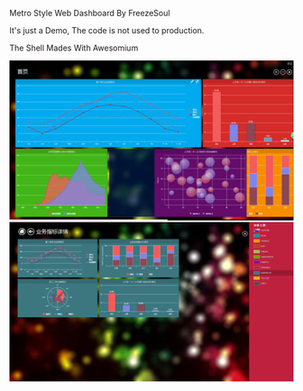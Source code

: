 Metro Style Web Dashboard By FreezeSoul

It's just a Demo, The code is not used to production.

The Shell Mades With Awesomium

<img src="2.png"/>
<br/>
<img src="1.png"/>
